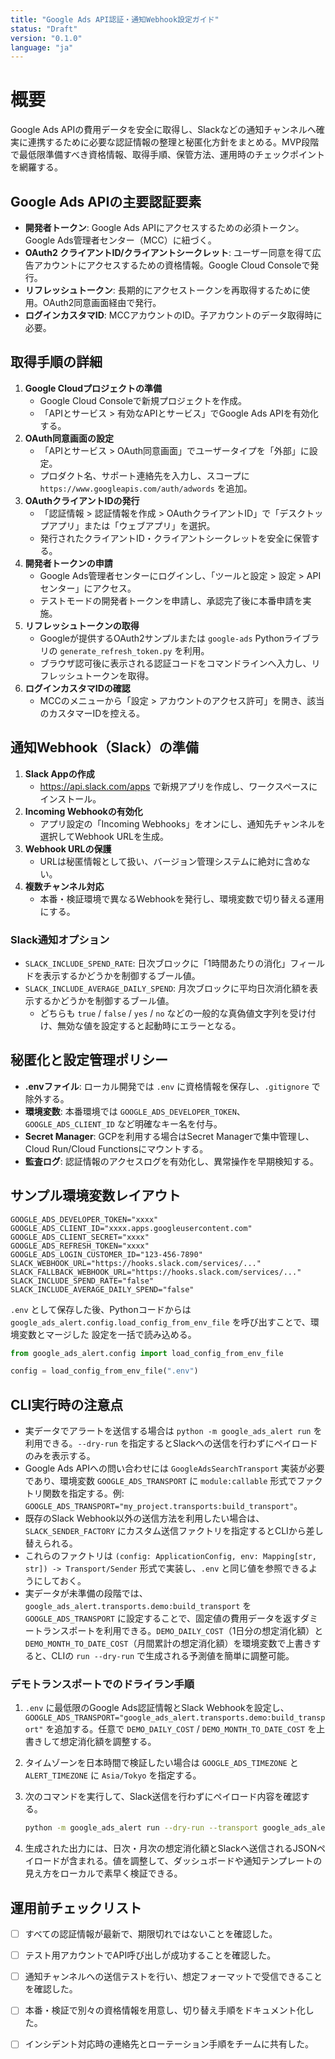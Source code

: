 ```yaml
---
title: "Google Ads API認証・通知Webhook設定ガイド"
status: "Draft"
version: "0.1.0"
language: "ja"
---
```


# 概要
Google Ads APIの費用データを安全に取得し、Slackなどの通知チャンネルへ確実に連携するために必要な認証情報の整理と秘匿化方針をまとめる。MVP段階で最低限準備すべき資格情報、取得手順、保管方法、運用時のチェックポイントを網羅する。

## Google Ads APIの主要認証要素
- **開発者トークン**: Google Ads APIにアクセスするための必須トークン。Google Ads管理者センター（MCC）に紐づく。
- **OAuth2 クライアントID/クライアントシークレット**: ユーザー同意を得て広告アカウントにアクセスするための資格情報。Google Cloud Consoleで発行。
- **リフレッシュトークン**: 長期的にアクセストークンを再取得するために使用。OAuth2同意画面経由で発行。
- **ログインカスタマID**: MCCアカウントのID。子アカウントのデータ取得時に必要。

## 取得手順の詳細
1. **Google Cloudプロジェクトの準備**
   - Google Cloud Consoleで新規プロジェクトを作成。
   - 「APIとサービス > 有効なAPIとサービス」でGoogle Ads APIを有効化する。
2. **OAuth同意画面の設定**
   - 「APIとサービス > OAuth同意画面」でユーザータイプを「外部」に設定。
   - プロダクト名、サポート連絡先を入力し、スコープに `https://www.googleapis.com/auth/adwords` を追加。
3. **OAuthクライアントIDの発行**
   - 「認証情報 > 認証情報を作成 > OAuthクライアントID」で「デスクトップアプリ」または「ウェブアプリ」を選択。
   - 発行されたクライアントID・クライアントシークレットを安全に保管する。
4. **開発者トークンの申請**
   - Google Ads管理者センターにログインし、「ツールと設定 > 設定 > APIセンター」にアクセス。
   - テストモードの開発者トークンを申請し、承認完了後に本番申請を実施。
5. **リフレッシュトークンの取得**
   - Googleが提供するOAuth2サンプルまたは `google-ads` Pythonライブラリの `generate_refresh_token.py` を利用。
   - ブラウザ認可後に表示される認証コードをコマンドラインへ入力し、リフレッシュトークンを取得。
6. **ログインカスタマIDの確認**
   - MCCのメニューから「設定 > アカウントのアクセス許可」を開き、該当のカスタマーIDを控える。

## 通知Webhook（Slack）の準備
1. **Slack Appの作成**
   - https://api.slack.com/apps で新規アプリを作成し、ワークスペースにインストール。
2. **Incoming Webhookの有効化**
   - アプリ設定の「Incoming Webhooks」をオンにし、通知先チャンネルを選択してWebhook URLを生成。
3. **Webhook URLの保護**
   - URLは秘匿情報として扱い、バージョン管理システムに絶対に含めない。
4. **複数チャンネル対応**
   - 本番・検証環境で異なるWebhookを発行し、環境変数で切り替える運用にする。

### Slack通知オプション
- `SLACK_INCLUDE_SPEND_RATE`: 日次ブロックに「1時間あたりの消化」フィールドを表示するかどうかを制御するブール値。
- `SLACK_INCLUDE_AVERAGE_DAILY_SPEND`: 月次ブロックに平均日次消化額を表示するかどうかを制御するブール値。
  - どちらも `true` / `false` / `yes` / `no` などの一般的な真偽値文字列を受け付け、無効な値を設定すると起動時にエラーとなる。

## 秘匿化と設定管理ポリシー
- **.envファイル**: ローカル開発では `.env` に資格情報を保存し、`.gitignore` で除外する。
- **環境変数**: 本番環境では `GOOGLE_ADS_DEVELOPER_TOKEN`、`GOOGLE_ADS_CLIENT_ID` など明確なキー名を付与。
- **Secret Manager**: GCPを利用する場合はSecret Managerで集中管理し、Cloud Run/Cloud Functionsにマウントする。
- **監査ログ**: 認証情報のアクセスログを有効化し、異常操作を早期検知する。

## サンプル環境変数レイアウト
```env
GOOGLE_ADS_DEVELOPER_TOKEN="xxxx"
GOOGLE_ADS_CLIENT_ID="xxxx.apps.googleusercontent.com"
GOOGLE_ADS_CLIENT_SECRET="xxxx"
GOOGLE_ADS_REFRESH_TOKEN="xxxx"
GOOGLE_ADS_LOGIN_CUSTOMER_ID="123-456-7890"
SLACK_WEBHOOK_URL="https://hooks.slack.com/services/..."
SLACK_FALLBACK_WEBHOOK_URL="https://hooks.slack.com/services/..."
SLACK_INCLUDE_SPEND_RATE="false"
SLACK_INCLUDE_AVERAGE_DAILY_SPEND="false"
```

`.env` として保存した後、Pythonコードからは `google_ads_alert.config.load_config_from_env_file` を呼び出すことで、環境変数とマージした
設定を一括で読み込める。

```python
from google_ads_alert.config import load_config_from_env_file

config = load_config_from_env_file(".env")
```

## CLI実行時の注意点
- 実データでアラートを送信する場合は `python -m google_ads_alert run` を利用できる。`--dry-run` を指定するとSlackへの送信を行わずにペイロードのみを表示する。
- Google Ads APIへの問い合わせには `GoogleAdsSearchTransport` 実装が必要であり、環境変数 `GOOGLE_ADS_TRANSPORT` に `module:callable` 形式でファクトリ関数を指定する。例: `GOOGLE_ADS_TRANSPORT="my_project.transports:build_transport"`。
- 既存のSlack Webhook以外の送信方法を利用したい場合は、`SLACK_SENDER_FACTORY` にカスタム送信ファクトリを指定するとCLIから差し替えられる。
- これらのファクトリは `(config: ApplicationConfig, env: Mapping[str, str]) -> Transport/Sender` 形式で実装し、`.env` と同じ値を参照できるようにしておく。
- 実データが未準備の段階では、`google_ads_alert.transports.demo:build_transport` を `GOOGLE_ADS_TRANSPORT` に設定することで、固定値の費用データを返すダミートランスポートを利用できる。`DEMO_DAILY_COST`（1日分の想定消化額）と `DEMO_MONTH_TO_DATE_COST`（月間累計の想定消化額）を環境変数で上書きすると、CLIの `run --dry-run` で生成される予測値を簡単に調整可能。

### デモトランスポートでのドライラン手順

1. `.env` に最低限のGoogle Ads認証情報とSlack Webhookを設定し、`GOOGLE_ADS_TRANSPORT="google_ads_alert.transports.demo:build_transport"` を追加する。任意で `DEMO_DAILY_COST` / `DEMO_MONTH_TO_DATE_COST` を上書きして想定消化額を調整する。
2. タイムゾーンを日本時間で検証したい場合は `GOOGLE_ADS_TIMEZONE` と `ALERT_TIMEZONE` に `Asia/Tokyo` を指定する。
3. 次のコマンドを実行して、Slack送信を行わずにペイロード内容を確認する。

   ```bash
   python -m google_ads_alert run --dry-run --transport google_ads_alert.transports.demo:build_transport
   ```

4. 生成された出力には、日次・月次の想定消化額とSlackへ送信されるJSONペイロードが含まれる。値を調整して、ダッシュボードや通知テンプレートの見え方をローカルで素早く検証できる。

## 運用前チェックリスト
- [ ] すべての認証情報が最新で、期限切れではないことを確認した。
- [ ] テスト用アカウントでAPI呼び出しが成功することを確認した。
- [ ] 通知チャンネルへの送信テストを行い、想定フォーマットで受信できることを確認した。
- [ ] 本番・検証で別々の資格情報を用意し、切り替え手順をドキュメント化した。
- [ ] インシデント対応時の連絡先とローテーション手順をチームに共有した。

